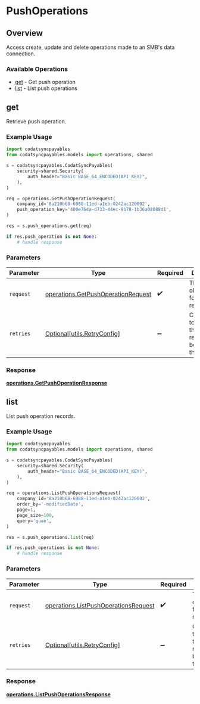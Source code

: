 # PushOperations

## Overview

Access create, update and delete operations made to an SMB's data connection.

### Available Operations

* [get](#get) - Get push operation
* [list](#list) - List push operations

## get

Retrieve push operation.

### Example Usage

```python
import codatsyncpayables
from codatsyncpayables.models import operations, shared

s = codatsyncpayables.CodatSyncPayables(
    security=shared.Security(
        auth_header="Basic BASE_64_ENCODED(API_KEY)",
    ),
)

req = operations.GetPushOperationRequest(
    company_id='8a210b68-6988-11ed-a1eb-0242ac120002',
    push_operation_key='400e764a-d733-44ec-9b78-1b36a08088d1',
)

res = s.push_operations.get(req)

if res.push_operation is not None:
    # handle response
```

### Parameters

| Parameter                                                                                | Type                                                                                     | Required                                                                                 | Description                                                                              |
| ---------------------------------------------------------------------------------------- | ---------------------------------------------------------------------------------------- | ---------------------------------------------------------------------------------------- | ---------------------------------------------------------------------------------------- |
| `request`                                                                                | [operations.GetPushOperationRequest](../../models/operations/getpushoperationrequest.md) | :heavy_check_mark:                                                                       | The request object to use for the request.                                               |
| `retries`                                                                                | [Optional[utils.RetryConfig]](../../models/utils/retryconfig.md)                         | :heavy_minus_sign:                                                                       | Configuration to override the default retry behavior of the client.                      |


### Response

**[operations.GetPushOperationResponse](../../models/operations/getpushoperationresponse.md)**


## list

List push operation records.

### Example Usage

```python
import codatsyncpayables
from codatsyncpayables.models import operations, shared

s = codatsyncpayables.CodatSyncPayables(
    security=shared.Security(
        auth_header="Basic BASE_64_ENCODED(API_KEY)",
    ),
)

req = operations.ListPushOperationsRequest(
    company_id='8a210b68-6988-11ed-a1eb-0242ac120002',
    order_by='-modifiedDate',
    page=1,
    page_size=100,
    query='quae',
)

res = s.push_operations.list(req)

if res.push_operations is not None:
    # handle response
```

### Parameters

| Parameter                                                                                    | Type                                                                                         | Required                                                                                     | Description                                                                                  |
| -------------------------------------------------------------------------------------------- | -------------------------------------------------------------------------------------------- | -------------------------------------------------------------------------------------------- | -------------------------------------------------------------------------------------------- |
| `request`                                                                                    | [operations.ListPushOperationsRequest](../../models/operations/listpushoperationsrequest.md) | :heavy_check_mark:                                                                           | The request object to use for the request.                                                   |
| `retries`                                                                                    | [Optional[utils.RetryConfig]](../../models/utils/retryconfig.md)                             | :heavy_minus_sign:                                                                           | Configuration to override the default retry behavior of the client.                          |


### Response

**[operations.ListPushOperationsResponse](../../models/operations/listpushoperationsresponse.md)**

